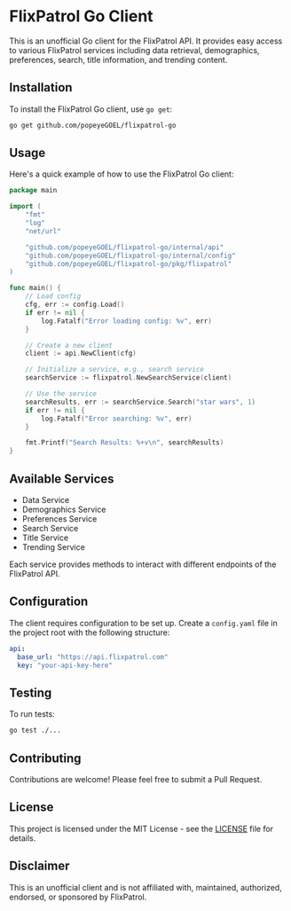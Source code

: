 # FlixPatrol Go Client

This is an unofficial Go client for the FlixPatrol API. It provides easy access to various FlixPatrol services including data retrieval, demographics, preferences, search, title information, and trending content.

## Installation

To install the FlixPatrol Go client, use `go get`:

```bash
go get github.com/popeyeGOEL/flixpatrol-go
```

## Usage

Here's a quick example of how to use the FlixPatrol Go client:

```go
package main

import (
	"fmt"
	"log"
	"net/url"

	"github.com/popeyeGOEL/flixpatrol-go/internal/api"
	"github.com/popeyeGOEL/flixpatrol-go/internal/config"
	"github.com/popeyeGOEL/flixpatrol-go/pkg/flixpatrol"
)

func main() {
	// Load config
	cfg, err := config.Load()
	if err != nil {
		log.Fatalf("Error loading config: %v", err)
	}

	// Create a new client
	client := api.NewClient(cfg)

	// Initialize a service, e.g., search service
	searchService := flixpatrol.NewSearchService(client)

	// Use the service
	searchResults, err := searchService.Search("star wars", 1)
	if err != nil {
		log.Fatalf("Error searching: %v", err)
	}

	fmt.Printf("Search Results: %+v\n", searchResults)
}
```

## Available Services

- Data Service
- Demographics Service
- Preferences Service
- Search Service
- Title Service
- Trending Service

Each service provides methods to interact with different endpoints of the FlixPatrol API.

## Configuration

The client requires configuration to be set up. Create a `config.yaml` file in the project root with the following structure:

```yaml
api:
  base_url: "https://api.flixpatrol.com"
  key: "your-api-key-here"
```

## Testing

To run tests:

```bash
go test ./...
```

## Contributing

Contributions are welcome! Please feel free to submit a Pull Request.

## License

This project is licensed under the MIT License - see the [LICENSE](LICENSE) file for details.

## Disclaimer

This is an unofficial client and is not affiliated with, maintained, authorized, endorsed, or sponsored by FlixPatrol.
